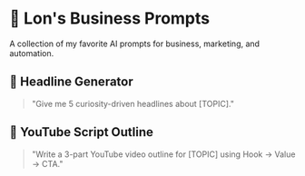 # 🧠 Lon's Business Prompts

A collection of my favorite AI prompts for business, marketing, and automation.

## 🚀 Headline Generator
> "Give me 5 curiosity-driven headlines about [TOPIC]."

## 🎯 YouTube Script Outline
> "Write a 3-part YouTube video outline for [TOPIC] using Hook → Value → CTA."
